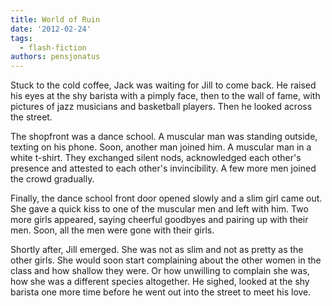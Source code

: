 ```yaml
---
title: World of Ruin
date: '2012-02-24'
tags:
  - flash-fiction
authors: pensjonatus
---
```


Stuck to the cold coffee, Jack was waiting for Jill to come back. He raised his
eyes at the shy barista with a pimply face, then to the wall of fame, with
pictures of jazz musicians and basketball players. Then he looked across the
street.

<!-- truncate -->

The shopfront was a dance school. A muscular man was standing outside, texting
on his phone. Soon, another man joined him. A muscular man in a white t-shirt.
They exchanged silent nods, acknowledged each other's presence and attested to
each other's invincibility. A few more men joined the crowd gradually.

Finally, the dance school front door opened slowly and a slim girl came out. She
gave a quick kiss to one of the muscular men and left with him. Two more girls
appeared, saying cheerful goodbyes and pairing up with their men. Soon, all the
men were gone with their girls.

Shortly after, Jill emerged. She was not as slim and not as pretty as the other
girls. She would soon start complaining about the other women in the class and
how shallow they were. Or how unwilling to complain she was, how she was a
different species altogether. He sighed, looked at the shy barista one more time
before he went out into the street to meet his love.
